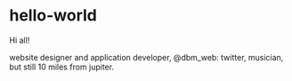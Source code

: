 # hello-world

Hi all!

website designer and application developer, @dbm_web: twitter, musician, but still 10 miles from jupiter.
